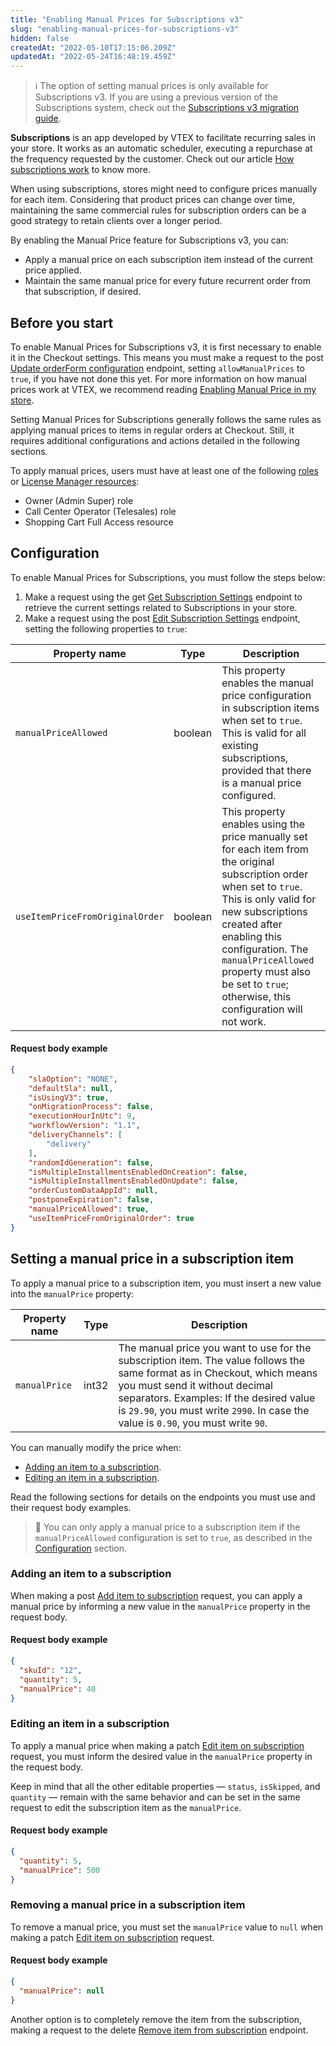 ```yaml
---
title: "Enabling Manual Prices for Subscriptions v3"
slug: "enabling-manual-prices-for-subscriptions-v3"
hidden: false
createdAt: "2022-05-10T17:15:06.209Z"
updatedAt: "2022-05-24T16:48:19.459Z"
---
```

> ℹ The option of setting manual prices is only available for Subscriptions v3. If you are using a previous version of the Subscriptions system, check out the [Subscriptions v3 migration guide](https://developers.vtex.com/vtex-rest-api/docs/subscriptions-v3-migration-guide).

**Subscriptions** is an app developed by VTEX to facilitate recurring sales in your store. It works as an automatic scheduler, executing a repurchase at the frequency requested by the customer. Check out our article [How subscriptions work](https://help.vtex.com/en/tutorial/how-subscriptions-work--frequentlyAskedQuestions_4453) to know more.

When using subscriptions, stores might need to configure prices manually for each item. Considering that product prices can change over time, maintaining the same commercial rules for subscription orders can be a good strategy to retain clients over a longer period.

By enabling the Manual Price feature for Subscriptions v3, you can:

* Apply a manual price on each subscription item instead of the current price applied.
* Maintain the same manual price for every future recurrent order from that subscription, if desired.


## Before you start

To enable Manual Prices for Subscriptions v3, it is first necessary to enable it in the Checkout settings. This means you must make a request to the <span class="APIMethod APIMethod_fixedWidth APIMethod_post">post</span> [Update orderForm configuration](https://developers.vtex.com/vtex-rest-api/reference/updateorderformconfiguration) endpoint, setting `allowManualPrices` to `true`, if you have not done this yet. For more information on how manual prices work at VTEX, we recommend reading [Enabling Manual Price in my store](https://developers.vtex.com/vtex-rest-api/docs/guides/enable-the-manual-price).

Setting Manual Prices for Subscriptions generally follows the same rules as applying manual prices to items in regular orders at Checkout. Still, it requires additional configurations and actions detailed in the following sections.

To apply manual prices, users must have at least one of the following [roles](https://help.vtex.com/en/tutorial/roles--7HKK5Uau2H6wxE1rH5oRbc) or [License Manager resources](https://help.vtex.com/en/tutorial/license-manager-resources--3q6ztrC8YynQf6rdc6euk3):

  * Owner (Admin Super) role
  * Call Center Operator (Telesales) role
  * Shopping Cart Full Access resource

## Configuration

To enable Manual Prices for Subscriptions, you must follow the steps below:

1. Make a request using the <span class="APIMethod APIMethod_fixedWidth APIMethod_get">get</span> [Get Subscription Settings](https://developers.vtex.com/vtex-rest-api/reference/getsettings-1) endpoint to retrieve the current settings related to Subscriptions in your store.
2. Make a request using the <span class="APIMethod APIMethod_fixedWidth APIMethod_post">post</span> [Edit Subscription Settings](https://developers.vtex.com/vtex-rest-api/reference/editsettings-1) endpoint, setting the following properties to `true`:

| **Property name** | **Type** | **Description** |
|---|---|---|
| `manualPriceAllowed` | boolean | This property enables the manual price configuration in subscription items when set to `true`. This is valid for all existing subscriptions, provided that there is a manual price configured. |
| `useItemPriceFromOriginalOrder` | boolean | This property enables using the price manually set for each item from the original subscription order when set to `true`. This is only valid for new subscriptions created after enabling this configuration. The `manualPriceAllowed` property must also be set to `true`; otherwise, this configuration will not work. |

#### Request body example

```json
{
    "slaOption": "NONE",
    "defaultSla": null,
    "isUsingV3": true,
    "onMigrationProcess": false,
    "executionHourInUtc": 9,
    "workflowVersion": "1.1",
    "deliveryChannels": [
        "delivery"
    ],
    "randomIdGeneration": false,
    "isMultipleInstallmentsEnabledOnCreation": false,
    "isMultipleInstallmentsEnabledOnUpdate": false,
    "orderCustomDataAppId": null,
    "postponeExpiration": false,
    "manualPriceAllowed": true,
    "useItemPriceFromOriginalOrder": true
}
```

## Setting a manual price in a subscription item

To apply a manual price to a subscription item, you must insert a new value into the `manualPrice` property:

| **Property name** | **Type** | **Description** |
|---|---|---|
| `manualPrice` | int32 | The manual price you want to use for the subscription item. The value follows the same format as in Checkout, which means you must send it without decimal separators. Examples: If the desired value is `29.90`, you must write `2990`. In case the value is `0.90`, you must write `90`. |

You can manually modify the price when:

  * [Adding an item to a subscription](#adding-an-item-to-a-subscription).
  * [Editing an item in a subscription](#editing-an-item-in-a-subscription).

Read the following sections for details on the endpoints you must use and their request body examples.

> 🚧 You can only apply a manual price to a subscription item if the `manualPriceAllowed` configuration is set to `true`, as described in the [Configuration](#configuration) section.


### Adding an item to a subscription 

When making a <span class="APIMethod APIMethod_fixedWidth APIMethod_post">post</span> [Add item to subscription](https://developers.vtex.com/vtex-rest-api/reference/post_api-rns-pub-subscriptions-id-items) request, you can apply a manual price by informing a new value in the `manualPrice` property in the request body.

#### Request body example

```json
{
  "skuId": "12",
  "quantity": 5,
  "manualPrice": 40
}
```

### Editing an item in a subscription

To apply a manual price when making a <span class="APIMethod APIMethod_fixedWidth APIMethod_patch">patch</span> [Edit item on subscription](https://developers.vtex.com/vtex-rest-api/reference/patch_api-rns-pub-subscriptions-id-items-itemid) request, you must inform the desired value in the `manualPrice` property in the request body.

Keep in mind that all the other editable properties — `status`, `isSkipped`, and `quantity` — remain with the same behavior and can be set in the same request to edit the subscription item as the `manualPrice`.

#### Request body example

```json
{
  "quantity": 5,
  "manualPrice": 500
}
```

### Removing a manual price in a subscription item

To remove a manual price, you must set the `manualPrice` value to `null` when making a <span class="APIMethod APIMethod_fixedWidth APIMethod_patch">patch</span> [Edit item on subscription](https://developers.vtex.com/vtex-rest-api/reference/patch_api-rns-pub-subscriptions-id-items-itemid) request. 


#### Request body example

```json
{
  "manualPrice": null
}
```

Another option is to completely remove the item from the subscription, making a request to the <span class="APIMethod APIMethod_fixedWidth APIMethod_delete">delete</span> [Remove item from subscription](https://developers.vtex.com/vtex-rest-api/reference/delete_api-rns-pub-subscriptions-id-items-itemid) endpoint.
